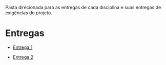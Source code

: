 
Pasta direcionada para as entregas de cada disciplina e suas entregas de exigências do projeto.

# Entregas

- [Entrega 1](https://github.com/2025-1-MCC1/Projeto9/tree/main/Documentos/Entrega%201)

- [Entrega 2](https://github.com/2025-1-MCC1/Projeto9/tree/9457fda1002930e3e31311e0d83e1e27b272eedb/Documentos/Entrega%202)
